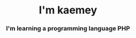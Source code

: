 <h1 align="center">
  I'm kaemey
</h1>
<h3 align="center">
  I'm learning a programming language PHP
</h3>
